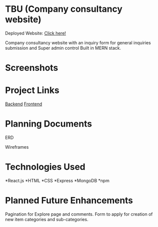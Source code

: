
# TBU (Company consultancy website)

Deployed Website: [Click here!](https://tbu-frontend-72a2be8159d3.herokuapp.com/)

Company consultancy website with an inquiry form for general inquiries submission and Super admin control
Built in MERN stack.

# Screenshots

# Project Links
[Backend](https://github.com/MaryamAli21/TBU-.git)
[Frontend](https://github.com/MaryamAli21/TBU-front-end-.git)

# Planning Documents

ERD

Wireframes

# Technologies Used
*React.js
*HTML
*CSS
*Express
*MongoDB
*npm

# Planned Future Enhancements
Pagination for Explore page and comments.
Form to apply for creation of new item categories and sub-categories.
